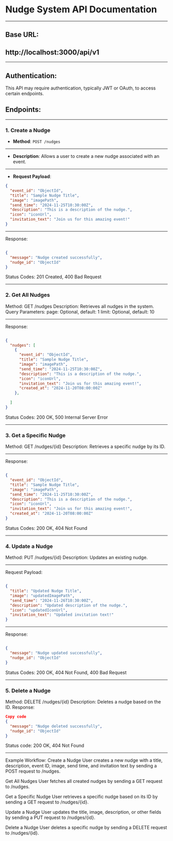 # Nudge System API Documentation
---
## Base URL:
http://localhost:3000/api/v1
---

---
## Authentication:
This API may require authentication, typically JWT or OAuth, to access certain endpoints.

## Endpoints:
---
### 1. Create a Nudge
- **Method**: `POST /nudges`
---
- **Description**: 
Allows a user to create a new nudge associated with an event.
---
- **Request Payload**:
```json
{
  "event_id": "ObjectId",
  "title": "Sample Nudge Title",
  "image": "imagePath",
  "send_time": "2024-11-25T10:30:00Z",
  "description": "This is a description of the nudge.",
  "icon": "iconUrl",
  "invitation_text": "Join us for this amazing event!"
}
```
---
Response:
```json

{
  "message": "Nudge created successfully",
  "nudge_id": "ObjectId"
}
```

Status Codes:
201 Created, 400 Bad Request

---

### 2. Get All Nudges

Method: GET /nudges
Description: Retrieves all nudges in the system.
Query Parameters:
page: Optional, default: 1
limit: Optional, default: 10


---
Response:
```json

{
  "nudges": [
    {
      "event_id": "ObjectId",
      "title": "Sample Nudge Title",
      "image": "imagePath",
      "send_time": "2024-11-25T10:30:00Z",
      "description": "This is a description of the nudge.",
      "icon": "iconUrl",
      "invitation_text": "Join us for this amazing event!",
      "created_at": "2024-11-20T08:00:00Z"
    },
    
  ]
}
```

Status Codes:
 200 OK, 500 Internal Server Error

---

### 3. Get a Specific Nudge
Method: GET /nudges/{id}
Description: Retrieves a specific nudge by its ID.

---

Response:
```json

{
  "event_id": "ObjectId",
  "title": "Sample Nudge Title",
  "image": "imagePath",
  "send_time": "2024-11-25T10:30:00Z",
  "description": "This is a description of the nudge.",
  "icon": "iconUrl",
  "invitation_text": "Join us for this amazing event!",
  "created_at": "2024-11-20T08:00:00Z"
}
```

Status Codes:
200 OK, 404 Not Found

---

### 4. Update a Nudge
Method: PUT /nudges/{id}
Description: Updates an existing nudge.

---

Request Payload:
```json

{
  "title": "Updated Nudge Title",
  "image": "updatedImagePath",
  "send_time": "2024-11-26T10:30:00Z",
  "description": "Updated description of the nudge.",
  "icon": "updatedIconUrl",
  "invitation_text": "Updated invitation text!"
}
```

---

Response:
```json

{
  "message": "Nudge updated successfully",
  "nudge_id": "ObjectId"
}
```

Status Codes:
 200 OK, 404 Not Found, 400 Bad Request

---


 ### 5. Delete a Nudge
Method: DELETE /nudges/{id}
Description: Deletes a nudge based on the ID.
Response:
```json
Copy code
{
  "message": "Nudge deleted successfully",
  "nudge_id": "ObjectId"
}
```

 Status code:
 200 OK, 404 Not Found

---
Example Workflow:
Create a Nudge
User creates a new nudge with a title, description, event ID, image, send time, and invitation text by sending a POST request to /nudges.

Get All Nudges
User fetches all created nudges by sending a GET request to /nudges.

Get a Specific Nudge
User retrieves a specific nudge based on its ID by sending a GET request to /nudges/{id}.

Update a Nudge
User updates the title, image, description, or other fields by sending a PUT request to /nudges/{id}.

Delete a Nudge
User deletes a specific nudge by sending a DELETE request to /nudges/{id}.


